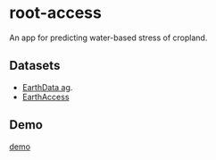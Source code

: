 # root-access
An app for predicting water-based stress of cropland.

## Datasets

- [EarthData ag](https://www.earthdata.nasa.gov/learn/pathfinders/agricultural-and-water-resources-data-pathfinder).
- [EarthAccess](https://github.com/nsidc/earthaccess)

## Demo
[demo](https://publish-01.obsidian.md/access/8599d0814e49d01369b62a3313d64ab7/presentation.mp4#t=0.001)
